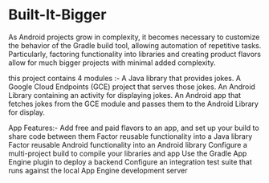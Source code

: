 # Built-It-Bigger
As Android projects grow in complexity, it becomes necessary to customize the behavior of the Gradle build tool, allowing automation of repetitive tasks. Particularly, factoring functionality into libraries and creating product flavors allow for much bigger projects with minimal added complexity.

this project contains 4 modules :-
A Java library that provides jokes.
A Google Cloud Endpoints (GCE) project that serves those jokes.
An Android Library containing an activity for displaying jokes.
An Android app that fetches jokes from the GCE module and passes them to the Android Library for display.


App Features:-
Add free and paid flavors to an app, and set up your build to share code between them
Factor reusable functionality into a Java library
Factor reusable Android functionality into an Android library
Configure a multi-project build to compile your libraries and app
Use the Gradle App Engine plugin to deploy a backend
Configure an integration test suite that runs against the local App Engine development server
